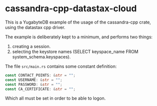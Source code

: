 # cassandra-cpp-datastax-cloud
This is a YugabyteDB example of the usage of the cassandra-cpp crate, using the datastax cpp driver.

The example is deliberately kept to a minimum, and performs two things:
1. creating a session.
2. selecting the keystore names (SELECT keyspace_name FROM system_schema.keyspaces).

The file `src/main.rs` contains some constant definition:
```rust
const CONTACT_POINTS: &str = "";
const USERNAME: &str = "";
const PASSWORD: &str = "";
const CA_CERTIFICATE: &str = "";
```
Which all must be set in order to be able to logon.